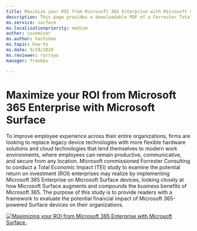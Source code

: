 ```yaml
---
title: Maximize your ROI from Microsoft 365 Enterprise with Microsoft Surface
description: This page provides a downloadable PDF of a Forrester Total Economic Impact Study commissioned by Microsoft.
ms.service: surface
ms.localizationpriority: medium
author: coveminer
ms.author: hachidan
ms.topic: how-to
ms.date: 9/29/2020
ms.reviewer: rarroyo
manager: frankbu

---
```

# Maximize your ROI from Microsoft 365 Enterprise with Microsoft Surface

 To improve employee experience across their entire organizations, firms are looking to replace legacy device technologies with more flexible hardware solutions and cloud technologies that lend themselves to modern work environments, where employees can remain productive, communicative, and secure from any location. Microsoft commissioned Forrester Consulting to conduct a Total Economic Impact (TEI) study to examine the potential return on investment (ROI) enterprises may realize by implementing Microsoft 365 Enterprise on Microsoft Surface devices, looking closely at how Microsoft Surface augments and compounds the business benefits of Microsoft 365. The purpose of this study is to provide readers with a framework to evaluate the potential financial impact of Microsoft 365-powered Surface devices on their organizations.

[![Maximizing your ROI from Microsoft 365 Enterprise with Microsoft Surface.](./images/download-report.png)](https://download.microsoft.com/download/8/b/f/8bfc5a13-cfd9-4aa0-bf8f-b3a00dd75c8e/forrester-tei-maximizing-your-roi-from-microsoft-365-enterprise-with-microsoft-surface-2020.pdf)